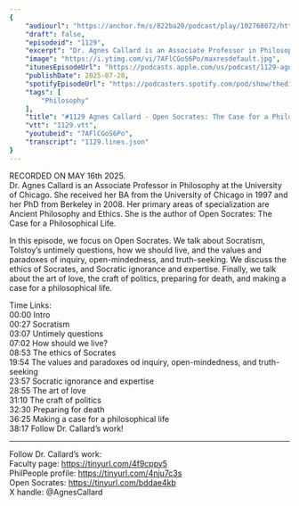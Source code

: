 ```yaml
---
{
	"audiourl": "https://anchor.fm/s/822ba20/podcast/play/102768072/https%3A%2F%2Fd3ctxlq1ktw2nl.cloudfront.net%2Fstaging%2F2025-4-16%2F6100bec0-29a9-b257-5ca8-56648acfcf2f.m4a",
	"draft": false,
	"episodeid": "1129",
	"excerpt": "Dr. Agnes Callard is an Associate Professor in Philosophy at the University of Chicago. She received her BA from the University of Chicago in 1997 and her PhD from Berkeley in 2008. Her primary areas of specialization are Ancient Philosophy and Ethics. She is the author of Open Socrates: The Case for a Philosophical Life.",
	"image": "https://i.ytimg.com/vi/7AFlCGoS6Po/maxresdefault.jpg",
	"itunesEpisodeUrl": "https://podcasts.apple.com/us/podcast/1129-agnes-callard-open-socrates-the-case-for/id1451347236?i=1000719532280&uo=4",
	"publishDate": 2025-07-28,
	"spotifyEpisodeUrl": "https://podcasters.spotify.com/pod/show/thedissenter/episodes/1129-Agnes-Callard---Open-Socrates-The-Case-for-a-Philosophical-Life-e32uo08",
	"tags": [
		"Philosophy"
	],
	"title": "#1129 Agnes Callard - Open Socrates: The Case for a Philosophical Life",
	"vtt": "1129.vtt",
	"youtubeid": "7AFlCGoS6Po",
	"transcript": "1129.lines.json"
}
---
```

RECORDED ON MAY 16th 2025.  
Dr. Agnes Callard is an Associate Professor in Philosophy at the University of Chicago. She received her BA from the University of Chicago in 1997 and her PhD from Berkeley in 2008. Her primary areas of specialization are Ancient Philosophy and Ethics. She is the author of Open Socrates: The Case for a Philosophical Life.

In this episode, we focus on Open Socrates. We talk about Socratism, Tolstoy’s untimely questions, how we should live, and the values and paradoxes of inquiry, open-mindedness, and truth-seeking. We discuss the ethics of Socrates, and Socratic ignorance and expertise. Finally, we talk about the art of love, the craft of politics, preparing for death, and making a case for a philosophical life.

Time Links:  
<time>00:00</time> Intro  
<time>00:27</time> Socratism  
<time>03:07</time> Untimely questions  
<time>07:02</time> How should we live?  
<time>08:53</time> The ethics of Socrates  
<time>19:54</time> The values and paradoxes od inquiry, open-mindedness, and truth-seeking  
<time>23:57</time> Socratic ignorance and expertise  
<time>28:55</time> The art of love  
<time>31:10</time> The craft of politics  
<time>32:30</time> Preparing for death  
<time>36:25</time> Making a case for a philosophical life  
<time>38:17</time> Follow Dr. Callard’s work!

---

Follow Dr. Callard’s work:  
Faculty page: https://tinyurl.com/4f9cppy5  
PhilPeople profile: https://tinyurl.com/4nju7c3s  
Open Socrates: https://tinyurl.com/bddae4kb  
X handle: @AgnesCallard
